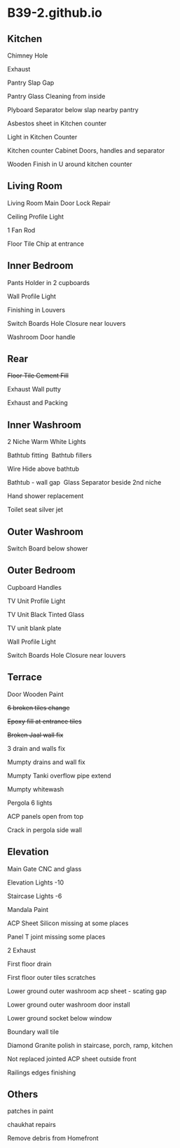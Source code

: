 # B39-2.github.io

## Kitchen
Chimney Hole

Exhaust

Pantry Slap Gap

Pantry Glass Cleaning from inside

Plyboard Separator below slap nearby pantry

Asbestos sheet in Kitchen counter

Light in Kitchen Counter

Kitchen counter Cabinet Doors, handles and separator

Wooden Finish in U around kitchen counter


## Living Room

Living Room Main Door Lock Repair

Ceiling Profile Light

1 Fan Rod 

Floor Tile Chip at entrance


## Inner Bedroom

Pants Holder in 2 cupboards

Wall Profile Light

Finishing in Louvers

Switch Boards Hole Closure near louvers

Washroom Door handle



## Rear

~~Floor Tile Cement Fill~~

Exhaust Wall putty

Exhaust and Packing


## Inner Washroom

2 Niche Warm White Lights

Bathtub fitting 
Bathtub fillers

Wire Hide above bathtub

Bathtub - wall gap 
Glass Separator beside 2nd niche

Hand shower replacement

Toilet seat silver jet


## Outer Washroom

Switch Board below shower


## Outer Bedroom

Cupboard Handles

TV Unit Profile Light

TV Unit Black Tinted Glass

TV unit blank plate

Wall Profile Light

Switch Boards Hole Closure near louvers


## Terrace

Door Wooden Paint

~~6 broken tiles change~~

~~Epoxy fill at entrance tiles~~

~~Broken Jaal wall fix~~

3 drain and walls fix

Mumpty drains and wall fix

Mumpty Tanki overflow pipe extend

Mumpty whitewash

Pergola 6 lights

ACP panels open from top

Crack in pergola side wall



## Elevation

Main Gate CNC and glass

Elevation Lights -10

Staircase Lights -6

Mandala Paint

ACP Sheet Silicon missing at some places

Panel T joint missing some places

2 Exhaust

First floor drain

First floor outer tiles scratches

Lower ground outer washroom acp sheet - scating gap

Lower ground outer washroom door install

Lower ground socket below window

Boundary wall tile

Diamond Granite polish in staircase, porch, ramp, kitchen

Not replaced jointed ACP sheet outside front

Railings edges finishing 



## Others

patches in paint

chaukhat repairs

Remove debris from Homefront